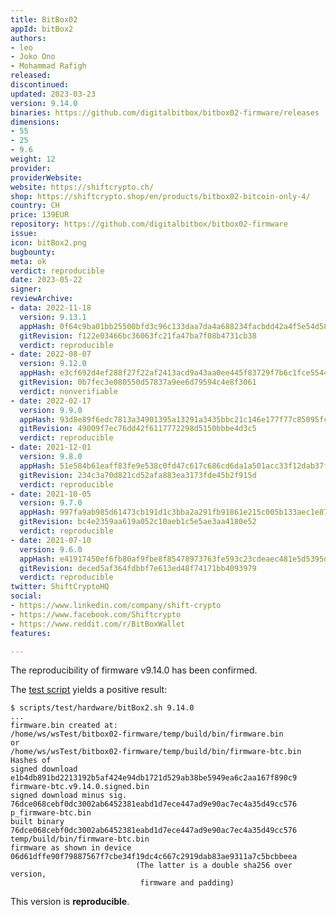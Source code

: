 ```yaml
---
title: BitBox02
appId: bitBox2
authors:
- leo
- Joko Ono
- Mohammad Rafigh
released: 
discontinued: 
updated: 2023-03-23
version: 9.14.0
binaries: https://github.com/digitalbitbox/bitbox02-firmware/releases
dimensions:
- 55
- 25
- 9.6
weight: 12
provider: 
providerWebsite: 
website: https://shiftcrypto.ch/
shop: https://shiftcrypto.shop/en/products/bitbox02-bitcoin-only-4/
country: CH
price: 139EUR
repository: https://github.com/digitalbitbox/bitbox02-firmware
issue: 
icon: bitBox2.png
bugbounty: 
meta: ok
verdict: reproducible
date: 2023-05-22
signer: 
reviewArchive:
- data: 2022-11-18
  version: 9.13.1
  appHash: 0f64c9ba01bb25500bfd3c96c133daa7da4a688234facbdd42a4f5e54d58e995
  gitRevision: f122e03466bc36063fc21fa47ba7f08b4731cb38
  verdict: reproducible
- date: 2022-08-07
  version: 9.12.0
  appHash: e3cf692d4ef288f27f22af2413acd9a43aa0ee445f83729f7b6c1fce55443293
  gitRevision: 0b7fec3e080550d57837a9ee6d79594c4e8f3061
  verdict: nonverifiable
- date: 2022-02-17
  version: 9.9.0
  appHash: 93d8e89f6edc7813a34901395a13291a3435bbc21c146e177f77c85095fc1311
  gitRevision: 49009f7ec76dd42f6117772298d5150bbbe4d3c5
  verdict: reproducible
- date: 2021-12-01
  version: 9.8.0
  appHash: 51e584b61eaff83fe9e538c0fd47c617c686cd6da1a501acc33f12dab37f627a
  gitRevision: 234c3a70d821cd52afa883ea3173fde45b2f915d
  verdict: reproducible
- date: 2021-10-05
  version: 9.7.0
  appHash: 997fa9ab985d61473cb191d1c3bba2a291fb91861e215c005b133aec1e87d493
  gitRevision: bc4e2359aa619a052c10aeb1c5e5ae3aa4180e52
  verdict: reproducible
- date: 2021-07-10
  version: 9.6.0
  appHash: e41917450ef6fb80af9fbe8f85478973763fe593c23cdeaec481e5d5395dd3b9
  gitRevision: deced5af364fdbbf7e613ed48f74171bb4093979
  verdict: reproducible
twitter: ShiftCryptoHQ
social:
- https://www.linkedin.com/company/shift-crypto
- https://www.facebook.com/Shiftcrypto
- https://www.reddit.com/r/BitBoxWallet
features: 

---
```


The reproducibility of firmware v9.14.0 has been confirmed.

The [test script](/scripts/test/hardware/bitBox2.sh) yields a positive
result:

```
$ scripts/test/hardware/bitBox2.sh 9.14.0
...
firmware.bin created at:
/home/ws/wsTest/bitbox02-firmware/temp/build/bin/firmware.bin
or
/home/ws/wsTest/bitbox02-firmware/temp/build/bin/firmware-btc.bin
Hashes of
signed download             e1b4db891bd2213192b5af424e94db1721d529ab38be5949ea6c2aa167f890c9  firmware-btc.v9.14.0.signed.bin
signed download minus sig.  76dce068cebf0dc3002ab6452381eabd1d7ece447ad9e90ac7ec4a35d49cc576  p_firmware-btc.bin
built binary                76dce068cebf0dc3002ab6452381eabd1d7ece447ad9e90ac7ec4a35d49cc576  temp/build/bin/firmware-btc.bin
firmware as shown in device 06d61dffe90f79887567f7cbe34f19dc4c667c2919dab83ae9311a7c5bcbbeea
                            (The latter is a double sha256 over version,
                             firmware and padding)
```

This version is **reproducible**.
